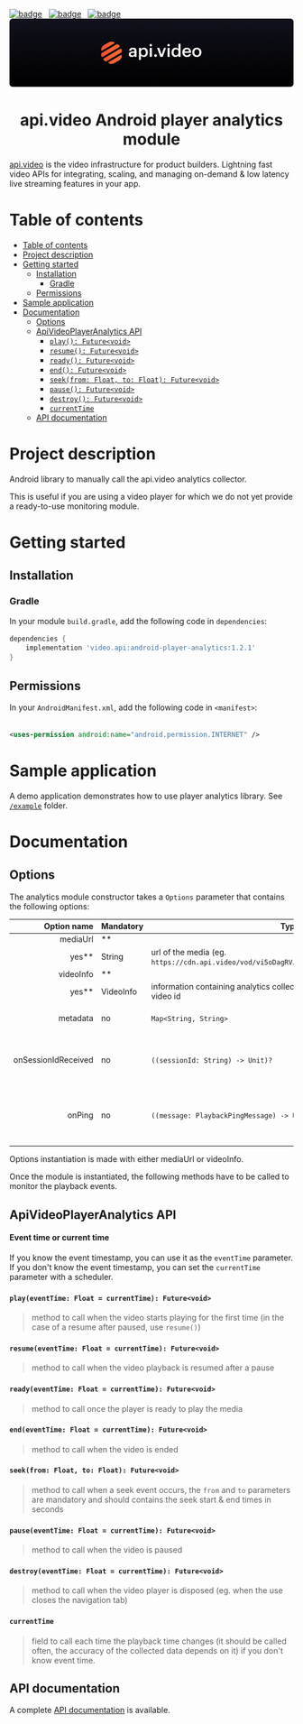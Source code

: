 [![badge](https://img.shields.io/twitter/follow/api_video?style=social)](https://twitter.com/intent/follow?screen_name=api_video)
&nbsp; [![badge](https://img.shields.io/github/stars/apivideo/api.video-android-player-analytics?style=social)](https://github.com/apivideo/api.video-android-player-analytics)
&nbsp; [![badge](https://img.shields.io/discourse/topics?server=https%3A%2F%2Fcommunity.api.video)](https://community.api.video)
![](https://github.com/apivideo/API_OAS_file/blob/master/apivideo_banner.png)
<h1 align="center">api.video Android player analytics module</h1>

[api.video](https://api.video) is the video infrastructure for product builders. Lightning fast
video APIs for integrating, scaling, and managing on-demand & low latency live streaming features in
your app.

# Table of contents

- [Table of contents](#table-of-contents)
- [Project description](#project-description)
- [Getting started](#getting-started)
    - [Installation](#installation)
        - [Gradle](#gradle)
    - [Permissions](#permissions)
- [Sample application](#sample-application)
- [Documentation](#documentation)
    - [Options](#options)
    - [ApiVideoPlayerAnalytics API](#apivideoplayeranalytics-api)
        - [`play(): Future<void>`](#play-futurevoid)
        - [`resume(): Future<void>`](#resume-futurevoid)
        - [`ready(): Future<void>`](#ready-futurevoid)
        - [`end(): Future<void>`](#end-futurevoid)
        - [`seek(from: Float, to: Float): Future<void>`](#seekfrom-float-to-float-futurevoid)
        - [`pause(): Future<void>`](#pause-futurevoid)
        - [`destroy(): Future<void>`](#destroy-futurevoid)
        - [`currentTime`](#currenttime)
    - [API documentation](#api-documentation)

# Project description

Android library to manually call the api.video analytics collector.

This is useful if you are using a video player for which we do not yet provide a ready-to-use
monitoring module.

# Getting started

## Installation

### Gradle

In your module `build.gradle`, add the following code in `dependencies`:

```groovy
dependencies {
    implementation 'video.api:android-player-analytics:1.2.1'
}
```

## Permissions

In your `AndroidManifest.xml`, add the following code in `<manifest>`:

```xml

<uses-permission android:name="android.permission.INTERNET" />
```

# Sample application

A demo application demonstrates how to use player analytics library.
See [`/example`](https://github.com/apivideo/api.video-android-player-analytics/tree/main/example)
folder.

# Documentation

## Options

The analytics module constructor takes a `Options` parameter that contains the following options:

|         Option name | Mandatory | Type                                            | Description                                                                                                  |
| ------------------: | --------- | ----------------------------------------------- | ------------------------------------------------------------------------------------------------------------ |
|            mediaUrl | **
yes**   | String                                          | url of the media (eg. `https://cdn.api.video/vod/vi5oDagRVJBSKHxSiPux5rYD/hls/manifest.m3u8`)                |
|           videoInfo | **
yes**   | VideoInfo                                       | information containing analytics collector url, video type (vod or live) and video id                        |
|            metadata | no        | ```Map<String, String>```                       | object containing [metadata](https://api.video/blog/tutorials/dynamic-metadata)                              |
| onSessionIdReceived | no        | ```((sessionId: String) -> Unit)?```            | callback called once the session id has been received                                                        |
|              onPing | no        | ```((message: PlaybackPingMessage) -> Unit)?``` | callback called before sending the ping message                                                              |

Options instantiation is made with either mediaUrl or videoInfo.

Once the module is instantiated, the following methods have to be called to monitor the playback
events.

## ApiVideoPlayerAnalytics API

#### Event time or current time

If you know the event timestamp, you can use it as the `eventTime` parameter. If you don't know the
event timestamp, you can set the `currentTime` parameter with a scheduler.

#### `play(eventTime: Float = currentTime): Future<void>`

> method to call when the video starts playing for the first time (in the case of a resume after paused, use `resume()`)

#### `resume(eventTime: Float = currentTime): Future<void>`

> method to call when the video playback is resumed after a pause

#### `ready(eventTime: Float = currentTime): Future<void>`

> method to call once the player is ready to play the media

#### `end(eventTime: Float = currentTime): Future<void>`

> method to call when the video is ended

#### `seek(from: Float, to: Float): Future<void>`

> method to call when a seek event occurs, the `from` and `to` parameters are mandatory and should contains the seek start & end times in seconds

#### `pause(eventTime: Float = currentTime): Future<void>`

> method to call when the video is paused

#### `destroy(eventTime: Float = currentTime): Future<void>`

> method to call when the video player is disposed (eg. when the use closes the navigation tab)

#### `currentTime`

> field to call each time the playback time changes (it should be called often, the accuracy of the collected data depends on it) if you don't know event time.

## API documentation

A complete [API documentation](https://apivideo.github.io/api.video-android-player-analytics/) is
available.

